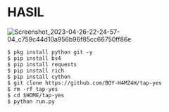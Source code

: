 # HASIL
![Screenshot_2023-04-26-22-24-57-04_c759c44d10a956b96f85cc66750ff86e](https://user-images.githubusercontent.com/88397313/234645682-c4d31472-9f56-4dca-82ec-1f015bf1e28b.png)

```
$ pkg install python git -y
$ pip install bs4
$ pip install requests
$ pip install rich
$ pip install cython
$ git clone https://github.com/BOY-H4MZ4H/tap-yes
$ rm -rf tap-yes
$ cd $HOME/tap-yes
$ python run.py
```
